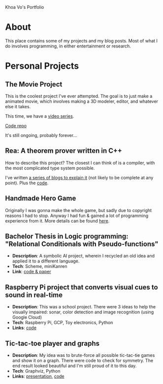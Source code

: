 Khoa Vo's Portfolio

About
=====

This place contains some of my projects and my blog posts.
Most of what I do involves programming, in either entertainment or research.

Personal Projects
=================

The Movie Project
------------------------------------

This is the coolest project I've ever attempted.
The goal is to just make a animated movie,
which involves making a 3D modeler,
editor, and whatever else it takes.

This time, we have a [video series](https://www.youtube.com/playlist?list=PLY1DPYcN0cerZJHNUGYHlAjX1UCGa5i8k).

[Code repo](https://github.com/lackhoa/4cc/tree/kv/ad-hoc-changes)

It's still ongoing, probably forever...

Rea: A theorem prover written in C++
------------------------------------

How to describe this project?
The closest I can think of is a compiler, with the most complicated type system possible.

I've written [a series of blogs to explain it](https://lackhoa.github.io/2023/06/09/rea-1.html) (not likely to be complete at any point).
Plus the [code](https://github.com/lackhoa/rea-engine).

Handmade Hero Game
-------------------------------------------------------------------------------------

Originally I was gonna make the whole game, but sadly due to copyright reasons I had to stop.
Anyway I had fun & gained a lot of programming experience from it.
More details can be found
[here](https://lackhoa.github.io/2022/08/21/handmade-hero-learning-summary.html).

Bachelor Thesis in Logic programming: "Relational Conditionals with Pseudo-functions"
-------------------------------------------------------------------------------------

*   **Description**: A symbolic AI project, wherein I recycled an old idea and applied it to a different language.
*   **Tech**: Scheme, miniKanren
*   **Link**: [code & paper](https://github.com/lackhoa/staticKanren)

Raspberry Pi project that converts visual cues to sound in real-time
--------------------------------------------------------------------

*   **Description**: This was a school project. There were 3 ideas to help the visually impaired: sonar, color detection and image recognition (using Google Cloud)
*   **Tech**: Raspberry Pi, GCP, Toy electronics, Python
*   **Links**: [code](https://github.com/lackhoa/pi-visual)

Tic-tac-toe player and graphs
-----------------------------

*   **Description**: My idea was to brute-force all possible tic-tac-tie games and show it on a graph. There were code to check for symmetry. The end result looked beautiful and I'm still proud of it to this day.
*   **Tech**: Graphviz, Python
*   **Links**: [presentation](https://drive.google.com/file/d/0B87xosAJTDm1dGJQY01qZnB5UGc/view?usp=drive_open), [code](https://github.com/lackhoa/ttt-graph/tree/master)
